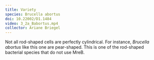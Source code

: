 ```yaml
---
title: Variety
species: Brucella abortus 
doi: 10.22002/D1.1484
video: 3_2a_Babortus.mp4
collector: Ariane Briegel
---
```


Not all rod-shaped cells are perfectly cylindrical. For instance, *Brucella abortus* like this one are pear-shaped. This is one of the rod-shaped bacterial species that do not use MreB.

